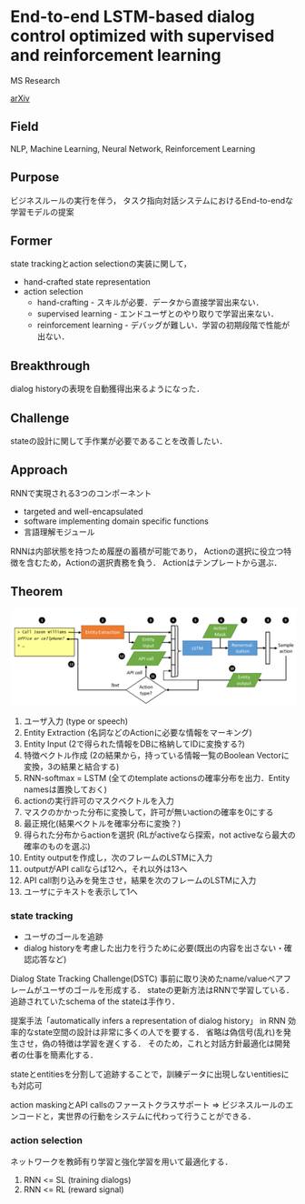 # End-to-end LSTM-based dialog control optimized with supervised and reinforcement learning

MS Research

[arXiv](https://arxiv.org/abs/1606.01269)

## Field

NLP, Machine Learning, Neural Network, Reinforcement Learning

## Purpose

ビジネスルールの実行を伴う，
タスク指向対話システムにおけるEnd-to-endな学習モデルの提案

## Former

state trackingとaction selectionの実装に関して，
* hand-crafted state representation
* action selection
  - hand-crafting - スキルが必要．データから直接学習出来ない．
  - supervised learning - エンドユーザとのやり取りで学習出来ない．
  - reinforcement learning - デバッグが難しい．学習の初期段階で性能が出ない．

## Breakthrough

dialog historyの表現を自動獲得出来るようになった．

## Challenge

stateの設計に関して手作業が必要であることを改善したい．

## Approach

RNNで実現される3つのコンポーネント

* targeted and well-encapsulated
* software implementing domain specific functions
* 言語理解モジュール

RNNは内部状態を持つため履歴の蓄積が可能であり，
Actionの選択に役立つ特徴を含むため，Actionの選択責務を負う．
Actionはテンプレートから選ぶ．

## Theorem

![model](EtoELSTMbasedDCOwithSandRL1.png)

1. ユーザ入力 (type or speech)
2. Entity Extraction (名詞などのActionに必要な情報をマーキング)
3. Entity Input (2で得られた情報をDBに格納してIDに変換する?)
4. 特徴ベクトル作成 (2の結果から，持っている情報一覧のBoolean Vectorに変換，3の結果と結合する)
5. RNN-softmax = LSTM (全てのtemplate actionsの確率分布を出力．Entity namesは置換しておく)
6. actionの実行許可のマスクベクトルを入力
7. マスクのかかった分布に変換して，許可が無いactionの確率を0にする
8. 最正規化(結果ベクトルを確率分布に変換？)
9. 得られた分布からactionを選択 (RLがactiveなら探索，not activeなら最大の確率のものを選ぶ)
10. Entity outputを作成し，次のフレームのLSTMに入力
11. outputがAPI callならば12へ，それ以外は13へ
12. API call割り込みを発生させ，結果を次のフレームのLSTMに入力
13. ユーザにテキストを表示して1へ

### state tracking

* ユーザのゴールを追跡
* dialog historyを考慮した出力を行うために必要(既出の内容を出さない・確認応答など)

Dialog State Tracking Challenge(DSTC)
事前に取り決めたname/valueペアフレームがユーザのゴールを形成する．
stateの更新方法はRNNで学習している．
追跡されていたschema of the stateは手作り．

提案手法「automatically infers a representation of dialog history」 in RNN
効率的なstate空間の設計は非常に多くの人でを要する．
省略は偽信号(乱れ)を発生させ，偽の特徴は学習を遅くする．
そのため，これと対話方針最適化は開発者の仕事を簡素化する．

stateとentitiesを分割して追跡することで，訓練データに出現しないentitiesにも対応可

action maskingとAPI callsのファーストクラスサポート
=> ビジネスルールのエンコードと，実世界の行動をシステムに代わって行うことができる．

### action selection

ネットワークを教師有り学習と強化学習を用いて最適化する．

1. RNN <= SL (training dialogs)
2. RNN <= RL (reward signal)

